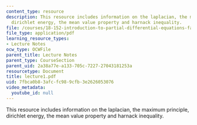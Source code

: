```yaml
---
content_type: resource
description: This resource includes information on the laplacian, the maximum principle,
  dirichlet energy, the mean value property and harnack inequality.
file: /courses/18-152-introduction-to-partial-differential-equations-fall-2005/7fbca0b83afcfc989cfb3e2626053076_lecture1.pdf
file_type: application/pdf
learning_resource_types:
- Lecture Notes
ocw_type: OCWFile
parent_title: Lecture Notes
parent_type: CourseSection
parent_uid: 2a38a77e-a133-705c-7227-27043181253a
resourcetype: Document
title: lecture1.pdf
uid: 7fbca0b8-3afc-fc98-9cfb-3e2626053076
video_metadata:
  youtube_id: null
---
```

This resource includes information on the laplacian, the maximum principle, dirichlet energy, the mean value property and harnack inequality.

